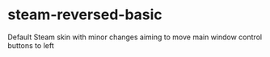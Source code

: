 # steam-reversed-basic
Default Steam skin with minor changes aiming to move main window control buttons to left
